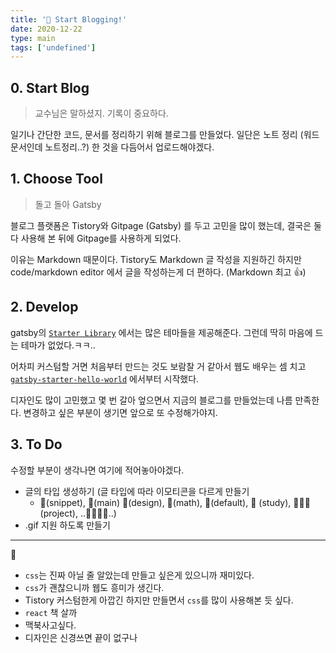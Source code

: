 ```yaml
---
title: '🐣 Start Blogging!'
date: 2020-12-22
type: main
tags: ['undefined']
---
```


## 0. Start Blog

> 교수님은 말하셨지. 기록이 중요하다.

일기나 간단한 코드, 문서를 정리하기 위해 블로그를 만들었다.
일단은 노트 정리 (워드문서인데 노트정리..?) 한 것을 다듬어서 업로드해야겠다.


## 1. Choose Tool

> 돌고 돌아 Gatsby


블로그 플랫폼은 Tistory와 Gitpage (Gatsby) 를 두고 고민을 많이 했는데, 결국은 둘 다 사용해 본 뒤에 Gitpage를 사용하게 되었다. 

이유는 Markdown 때문이다. Tistory도 Markdown 글 작성을 지원하긴 하지만 code/markdown editor 에서 글을 작성하는게 더 편하다. (Markdown 최고 :thumbsup:)


## 2. Develop

gatsby의 [`Starter Library`](https://www.gatsbyjs.com/starters/?) 에서는 많은 테마들을 제공해준다. 그런데 딱히 마음에 드는 테마가 없었다.ㅋㅋ..

어차피 커스텀할 거면 처음부터 만드는 것도 보람찰 거 같아서 웹도 배우는 셈 치고 [`gatsby-starter-hello-world`](https://www.gatsbyjs.com/starters/gatsbyjs/gatsby-starter-hello-world/) 에서부터 시작했다. 

디자인도 많이 고민했고 몇 번 갈아 엎으면서 지금의 블로그를 만들었는데 나름 만족한다. 
변경하고 싶은 부분이 생기면 앞으로 또 수정해가야지.


## 3. To Do

수정할 부분이 생각나면 여기에 적어놓아야겠다.

- 글의 타입 생성하기 (글 타입에 따라 이모티콘을 다르게 만들기 
  - 🧩(snippet), 📌(main) 🎨(design), 📐(math), 📄(default), 📕 (study), 👨🏻‍💻(project), ..🔧🔬📰😎..)
- .gif 지원 하도록 만들기


-----

:speech_balloon:

- `css`는 진짜 아닐 줄 알았는데 만들고 싶은게 있으니까 재미있다.
- `css`가 괜찮으니까 웹도 흥미가 생긴다.
- Tistory 커스텀한게 아깝긴 하지만 만들면서 `css`를 많이 사용해본 듯 싶다.
- `react` 책 살까
- 맥북사고싶다. 
- 디자인은 신경쓰면 끝이 없구나